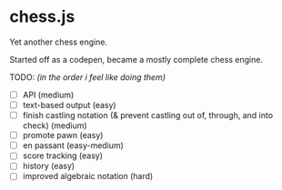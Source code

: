 # chess.js

Yet another chess engine.

Started off as a codepen, became a mostly complete chess engine.

TODO:
*(in the order i feel like doing them)*
 - [ ] API (medium) 
 - [ ] text-based output (easy)
 - [ ] finish castling notation (& prevent castling out of, through, and into check) (medium)
 - [ ] promote pawn (easy)
 - [ ] en passant (easy-medium)
 - [ ] score tracking (easy)
 - [ ] history (easy)
 - [ ] improved algebraic notation (hard)
